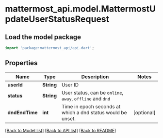 # mattermost_api.model.MattermostUpdateUserStatusRequest

## Load the model package
```dart
import 'package:mattermost_api/api.dart';
```

## Properties
Name | Type | Description | Notes
------------ | ------------- | ------------- | -------------
**userId** | **String** | User ID | 
**status** | **String** | User status, can be `online`, `away`, `offline` and `dnd` | 
**dndEndTime** | **int** | Time in epoch seconds at which a dnd status would be unset. | [optional] 

[[Back to Model list]](../README.md#documentation-for-models) [[Back to API list]](../README.md#documentation-for-api-endpoints) [[Back to README]](../README.md)


